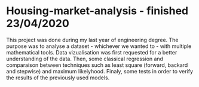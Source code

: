 # Housing-market-analysis - finished 23/04/2020

This project was done during my last year of engineering degree.
The purpose was to analyse a dataset - whichever we wanted to - with multiple mathematical tools.
Data vizualisation was first requested for a better understanding of the data.
Then, some classical regression and comparaison between techniques such as least square (forward, backard and stepwise) and maximum likelyhood.
Finaly, some tests in order to verify the results of the previously used models.
